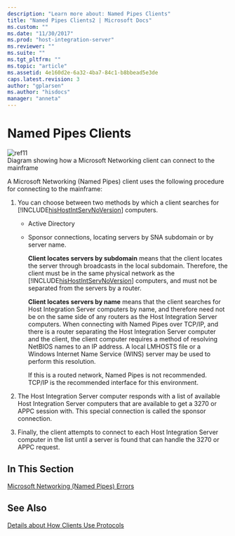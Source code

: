 ```yaml
---
description: "Learn more about: Named Pipes Clients"
title: "Named Pipes Clients2 | Microsoft Docs"
ms.custom: ""
ms.date: "11/30/2017"
ms.prod: "host-integration-server"
ms.reviewer: ""
ms.suite: ""
ms.tgt_pltfrm: ""
ms.topic: "article"
ms.assetid: 4e160d2e-6a32-4ba7-84c1-b8bbead5e3de
caps.latest.revision: 3
author: "gplarsen"
ms.author: "hisdocs"
manager: "anneta"
---
```

# Named Pipes Clients
![](../core/media/ref11.gif "ref11")  
Diagram showing how a Microsoft Networking client can connect to the mainframe  
  
 A Microsoft Networking (Named Pipes) client uses the following procedure for connecting to the mainframe:  
  
1. You can choose between two methods by which a client searches for [!INCLUDE[hisHostIntServNoVersion](../includes/hishostintservnoversion-md.md)] computers.  
  
   - Active Directory  
  
   - Sponsor connections, locating servers by SNA subdomain or by server name.  
  
     **Client locates servers by subdomain** means that the client locates the server through broadcasts in the local subdomain. Therefore, the client must be in the same physical network as the [!INCLUDE[hisHostIntServNoVersion](../includes/hishostintservnoversion-md.md)] computers, and must not be separated from the servers by a router.  
  
     **Client locates servers by name** means that the client searches for Host Integration Server computers by name, and therefore need not be on the same side of any routers as the Host Integration Server computers. When connecting with Named Pipes over TCP/IP, and there is a router separating the Host Integration Server computer and the client, the client computer requires a method of resolving NetBIOS names to an IP address. A local LMHOSTS file or a Windows Internet Name Service (WINS) server may be used to perform this resolution.  
  
     If this is a routed network, Named Pipes is not recommended. TCP/IP is the recommended interface for this environment.  
  
2. The Host Integration Server computer responds with a list of available Host Integration Server computers that are available to get a 3270 or APPC session with. This special connection is called the sponsor connection.  
  
3. Finally, the client attempts to connect to each Host Integration Server computer in the list until a server is found that can handle the 3270 or APPC request.  
  
## In This Section  
 [Microsoft Networking (Named Pipes) Errors](../core/microsoft-networking-named-pipes-errors2.md)  
  
## See Also  
 [Details about How Clients Use Protocols](../core/details-about-how-clients-use-protocols1.md)
